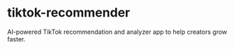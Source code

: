 # tiktok-recommender
AI-powered TikTok recommendation and analyzer app to help creators grow faster.
